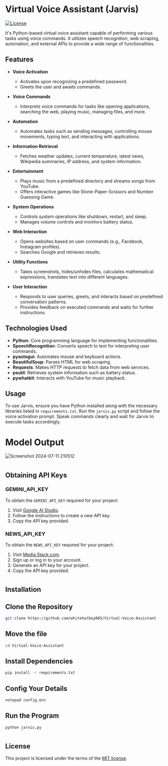 # Virtual Voice Assistant (Jarvis)
[![License](https://img.shields.io/github/license/whitehatboy005/Virtual-Assistant-Jarvis)](LICENSE.md)

It's Python-based virtual voice assistant capable of performing various tasks using voice commands. It utilizes speech recognition, web scraping, automation, and external APIs to provide a wide range of functionalities.

## Features

- **Voice Activation**
  - Activates upon recognizing a predefined password.
  - Greets the user and awaits commands.

- **Voice Commands**
  - Interprets voice commands for tasks like opening applications, searching the web, playing music, managing files, and more.

- **Automation**
  - Automates tasks such as sending messages, controlling mouse movements, typing text, and interacting with applications.

- **Information Retrieval**
  - Fetches weather updates, current temperature, latest news, Wikipedia summaries, IP address, and system information.

- **Entertainment**
  - Plays music from a predefined directory and streams songs from YouTube.
  - Offers interactive games like Stone-Paper-Scissors and Number Guessing Game.

- **System Operations**
  - Controls system operations like shutdown, restart, and sleep.
  - Manages volume controls and monitors battery status.

- **Web Interaction**
  - Opens websites based on user commands (e.g., Facebook, Instagram profiles).
  - Searches Google and retrieves results.

- **Utility Functions**
  - Takes screenshots, hides/unhides files, calculates mathematical expressions, translates text into different languages.

- **User Interaction**
  - Responds to user queries, greets, and interacts based on predefined conversation patterns.
  - Provides feedback on executed commands and waits for further instructions.

## Technologies Used

- **Python**: Core programming language for implementing functionalities.
- **SpeechRecognition**: Converts speech to text for interpreting user commands.
- **pyautogui**: Automates mouse and keyboard actions.
- **BeautifulSoup**: Parses HTML for web scraping.
- **Requests**: Makes HTTP requests to fetch data from web services.
- **psutil**: Retrieves system information such as battery status.
- **pywhatkit**: Interacts with YouTube for music playback.

## Usage

To use Jarvis, ensure you have Python installed along with the necessary libraries listed in `requirements.txt`. Run the `jarvis.py` script and follow the voice activation prompt. Speak commands clearly and wait for Jarvis to execute tasks accordingly.


# Model Output
![Screenshot 2024-07-11 210512](https://github.com/whitehatboy005/Jarvis/assets/147156726/8cfd0963-7605-486d-8ce2-4d498f4d279e)
#
## Obtaining API Keys

### GEMINI_API_KEY

To obtain the `GEMINI_API_KEY` required for your project:

1. Visit [Google AI Studio](https://aistudio.google.com/app/apikey).
2. Follow the instructions to create a new API key.
3. Copy the API key provided.

### NEWS_API_KEY

To obtain the `NEWS_API_KEY` required for your project:

1. Visit [Media Stack.com](https://mediastack.com/).
2. Sign up or log in to your account.
3. Generate an API key for your project.
4. Copy the API key provided.
#
## Installation
## Clone the Repository
```bash
git clone https://github.com/whitehatboy005/Virtual-Voice-Assistant
```
## Move the file
```bash
cd Virtual-Voice-Assistant
```
## Install Dependencies
```bash
pip install -r requirements.txt
```
## Config Your Details
```bash
notepad config.env
```
## Run the Program
```bash
python jarvis.py
```
#
## License

This project is licensed under the terms of the [MIT license](LICENSE.md).
